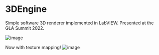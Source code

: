 # 3DEngine
Simple software 3D renderer implemented in LabVIEW. Presented at the GLA Summit 2022.

![image](https://user-images.githubusercontent.com/7802334/200083704-a773d4ea-ddff-4bd5-aed9-a30a2e104258.png)

Now with texture mapping!
![image](https://user-images.githubusercontent.com/7802334/213888444-d209acfb-68c9-4c8e-ae1d-59b6e89b227d.png)


